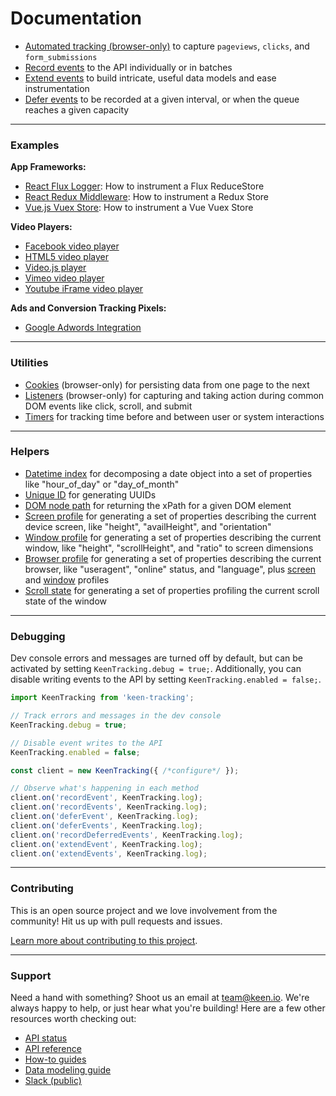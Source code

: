 # Documentation

* [Automated tracking (browser-only)](./auto-tracking.md) to capture `pageviews`, `clicks`, and `form_submissions`
* [Record events](./record-events.md) to the API individually or in batches
* [Extend events](./extend-events.md) to build intricate, useful data models and ease instrumentation
* [Defer events](./defer-events.md) to be recorded at a given interval, or when the queue reaches a given capacity

---

### Examples

**App Frameworks:**

* [React Flux Logger](./examples/react-flux): How to instrument a Flux ReduceStore
* [React Redux Middleware](./examples/react-redux-middleware): How to instrument a Redux Store
* [Vue.js Vuex Store](./examples/vue-vuex): How to instrument a Vue Vuex Store

**Video Players:**

* [Facebook video player](./examples/video/facebook-video)
* [HTML5 video player](./examples/video/html5)
* [Video.js player](./examples/video/video-js)
* [Vimeo video player](./examples/video/vimeo)
* [Youtube iFrame video player](./examples/video/youtube)

**Ads and Conversion Tracking Pixels:**

* [Google Adwords Integration](./examples/adwords)

---

### Utilities

* [Cookies](./cookies.md) (browser-only) for persisting data from one page to the next
* [Listeners](./listeners.md) (browser-only) for capturing and taking action during common DOM events like click, scroll, and submit
* [Timers](./timers.md) for tracking time before and between user or system interactions

---

### Helpers

* [Datetime index](./helpers.md#datetime-index) for decomposing a date object into a set of properties like "hour_of_day" or "day_of_month"
* [Unique ID](./helpers.md#unique-id) for generating UUIDs
* [DOM node path](./helpers.md#dom-node-path) for returning the xPath for a given DOM element
* [Screen profile](./helpers.md#screen-profile) for generating a set of properties describing the current device screen, like "height", "availHeight", and "orientation"
* [Window profile](./helpers.md#window-profile) for generating a set of properties describing the current window, like "height", "scrollHeight", and "ratio" to screen dimensions
* [Browser profile](./helpers.md#browser-profile) for generating a set of properties describing the current browser, like "useragent", "online" status, and "language", plus [screen](./helpers.md#screen-profile) and [window](./helpers.md#window-profile) profiles
* [Scroll state](./helpers/#scroll-state) for generating a set of properties profiling the current scroll state of the window
---

### Debugging

Dev console errors and messages are turned off by default, but can be activated by setting `KeenTracking.debug = true;`. Additionally, you can disable writing events to the API by setting `KeenTracking.enabled = false;`.

```javascript
import KeenTracking from 'keen-tracking';

// Track errors and messages in the dev console
KeenTracking.debug = true;

// Disable event writes to the API
KeenTracking.enabled = false;

const client = new KeenTracking({ /*configure*/ });

// Observe what's happening in each method
client.on('recordEvent', KeenTracking.log);
client.on('recordEvents', KeenTracking.log);
client.on('deferEvent', KeenTracking.log);
client.on('deferEvents', KeenTracking.log);
client.on('recordDeferredEvents', KeenTracking.log);
client.on('extendEvent', KeenTracking.log);
client.on('extendEvents', KeenTracking.log);
```

---

### Contributing

This is an open source project and we love involvement from the community! Hit us up with pull requests and issues.

[Learn more about contributing to this project](../CONTRIBUTING.md).

---

### Support

Need a hand with something? Shoot us an email at [team@keen.io](mailto:team@keen.io). We're always happy to help, or just hear what you're building! Here are a few other resources worth checking out:

* [API status](http://status.keen.io/)
* [API reference](https://keen.io/docs/api)
* [How-to guides](https://keen.io/guides)
* [Data modeling guide](https://keen.io/guides/data-modeling-guide/)
* [Slack (public)](http://slack.keen.io/)
